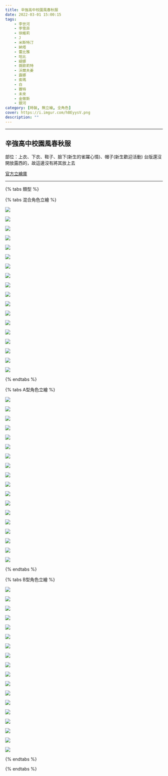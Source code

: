 ```yaml
---
title: 辛強高中校園風春秋服
date: 2022-03-01 15:00:15
tags:
    - 李世河
    - 李雪菲
    - 徐維莉
    - J
    - 米斯特汀
    - 納塔
    - 蕾比雅
    - 哈比
    - 緹娜
    - 薇歐莉特
    - 沃爾夫姜
    - 露娜
    - 索瑪
    - 白
    - 賽特
    - 未來
    - 金徹斯
    - 銀河
category: [時裝, 無立繪, 全角色]
cover: https://i.imgur.com/hBEyysV.png
description: ""
---
```




---
## 辛強高中校園風春秋服


部位：上衣、下衣、鞋子、臉下(新生的雀躍心情)、帽子(新生歡迎活動)
台版還沒開放露西的，故這邊沒有將其放上去

[官方立繪庫](https://closers.nexon.com/Pds/FanSiteKit)

---

{% tabs 類型 %}
<!-- tab A型 -->
{% tabs 混合角色立繪 %}
<!-- tab 李世河(Seha)-->
[![](https://i.imgur.com/eZ9sgCXh.png)](https://i.imgur.com/eZ9sgCX.png)
<!-- endtab -->
<!-- tab 李雪菲(Seulbi)-->
[![](https://i.imgur.com/ZKbUxMch.png)](https://i.imgur.com/ZKbUxMc.png)
<!-- endtab -->
<!-- tab 徐維莉(Yuri)-->
[![](https://i.imgur.com/LDfKZjjh.png)](https://i.imgur.com/LDfKZjj.png)
<!-- endtab -->
<!-- tab J-->
[![](https://i.imgur.com/XqJMXbRh.png)](https://i.imgur.com/XqJMXbR.png)
<!-- endtab -->
<!-- tab 米斯特汀(Tein)-->
[![](https://i.imgur.com/wiRyyIRh.png)](https://i.imgur.com/wiRyyIR.png)
<!-- endtab -->
<!-- tab 納塔(Nata)-->
[![](https://i.imgur.com/Fjm8f7hh.png)](https://i.imgur.com/Fjm8f7h.png)
<!-- endtab -->
<!-- tab 蕾比雅(Levia)-->
[![](https://i.imgur.com/ghSAur0h.png)](https://i.imgur.com/ghSAur0.png)
<!-- endtab -->
<!-- tab 哈比(Harpy)-->
[![](https://i.imgur.com/U6f3aBhh.png)](https://i.imgur.com/U6f3aBh.png)
<!-- endtab -->
<!-- tab 緹娜(Tina)-->
[![](https://i.imgur.com/O4OvXPHh.png)](https://i.imgur.com/O4OvXPH.png)
<!-- endtab -->
<!-- tab 薇歐莉特(Violet)-->
[![](https://i.imgur.com/G5Mzdjxh.png)](https://i.imgur.com/G5Mzdjx.png)
<!-- endtab -->
<!-- tab 沃爾夫姜(Wolfgang)-->
[![](https://i.imgur.com/hohQhwoh.png)](https://i.imgur.com/hohQhwo.png)
<!-- endtab -->
<!-- tab 露娜(Luna)-->
[![](https://i.imgur.com/teR9R7oh.png)](https://i.imgur.com/teR9R7o.png)
<!-- endtab -->
<!-- tab 索瑪(Soma)-->
[![](https://i.imgur.com/6Md8tyMh.png)](https://i.imgur.com/6Md8tyM.png)
<!-- endtab -->
<!-- tab 白(Bai)-->
[![](https://i.imgur.com/hBEyysVh.png)](https://i.imgur.com/hBEyysV.png)
<!-- endtab -->
<!-- tab 賽特(Seth)-->
[![](https://i.imgur.com/RzOEExfh.png)](https://i.imgur.com/RzOEExf.png)
<!-- endtab -->
<!-- tab 未來(Mirae)-->
[![](https://i.imgur.com/bGPzoksh.png)](https://i.imgur.com/bGPzoks.png)
<!-- endtab -->
<!-- tab 徹斯(Chulsoo)-->
[![](https://i.imgur.com/WFFM8HRh.png)](https://i.imgur.com/WFFM8HR.png)
<!-- endtab -->
<!-- tab 銀河(Eunha)-->
[![](https://i.imgur.com/F3IA4mmh.png)](https://i.imgur.com/F3IA4mm.png)
<!-- endtab -->
{% endtabs %}
<!-- endtab -->

<!-- tab B型-->
{% tabs A型角色立繪 %}
<!-- tab 李世河(Seha)-->
[![](https://i.imgur.com/Ue4hdpvh.png)](https://i.imgur.com/Ue4hdpv.png)
<!-- endtab -->
<!-- tab 李雪菲(Seulbi)-->
[![](https://i.imgur.com/Co0KlQYh.png)](https://i.imgur.com/Co0KlQY.png)
<!-- endtab -->
<!-- tab 徐維莉(Yuri)-->
[![](https://i.imgur.com/zLW0GkKh.png)](https://i.imgur.com/zLW0GkK.png)
<!-- endtab -->
<!-- tab J-->
[![](https://i.imgur.com/xPjXFqzh.png)](https://i.imgur.com/xPjXFqz.png)
<!-- endtab -->
<!-- tab 米斯特汀(Tein)-->
[![](https://i.imgur.com/qZEBHGOh.png)](https://i.imgur.com/qZEBHGO.png)
<!-- endtab -->
<!-- tab 納塔(Nata)-->
[![](https://i.imgur.com/yh0r096h.png)](https://i.imgur.com/yh0r096.png)
<!-- endtab -->
<!-- tab 蕾比雅(Levia)-->
[![](https://i.imgur.com/KKGbbK4h.png)](https://i.imgur.com/KKGbbK4.png)
<!-- endtab -->
<!-- tab 哈比(Harpy)-->
[![](https://i.imgur.com/Tbzwpy1h.png)](https://i.imgur.com/Tbzwpy1.png)
<!-- endtab -->
<!-- tab 緹娜(Tina)-->
[![](https://i.imgur.com/yHErzRBh.png)](https://i.imgur.com/yHErzRB.png)
<!-- endtab -->
<!-- tab 薇歐莉特(Violet)-->
[![](https://i.imgur.com/QSPWXiXh.png)](https://i.imgur.com/QSPWXiX.png)
<!-- endtab -->
<!-- tab 沃爾夫姜(Wolfgang)-->
[![](https://i.imgur.com/EdTUB0wh.png)](https://i.imgur.com/EdTUB0w.png)
<!-- endtab -->
<!-- tab 露娜(Luna)-->
[![](https://i.imgur.com/CMTRueUh.png)](https://i.imgur.com/CMTRueU.png)
<!-- endtab -->
<!-- tab 索瑪(Soma)-->
[![](https://i.imgur.com/KirQywZh.png)](https://i.imgur.com/KirQywZ.png)
<!-- endtab -->
<!-- tab 白(Bai)-->
[![](https://i.imgur.com/TqG2I3Hh.png)](https://i.imgur.com/TqG2I3H.png)
<!-- endtab -->
<!-- tab 賽特(Seth)-->
[![](https://i.imgur.com/2Yv3YTWh.png)](https://i.imgur.com/2Yv3YTW.png)
<!-- endtab -->
<!-- tab 未來(Mirae)-->
[![](https://i.imgur.com/IXILQJch.png)](https://i.imgur.com/IXILQJc.png)
<!-- endtab -->
<!-- tab 徹斯(Chulsoo)-->
[![](https://i.imgur.com/ENGy56mh.png)](https://i.imgur.com/ENGy56m.png)
<!-- endtab -->
<!-- tab 銀河(Eunha)-->
[![](https://i.imgur.com/ymfNWokh.png)](https://i.imgur.com/ymfNWok.png)
<!-- endtab -->
{% endtabs %}
<!-- endtab -->

<!-- tab C型-->
{% tabs B型角色立繪 %}
<!-- tab 李世河(Seha)-->
[![](https://i.imgur.com/05sK2hIh.png)](https://i.imgur.com/05sK2hI.png)
<!-- endtab -->
<!-- tab 李雪菲(Seulbi)-->
[![](https://i.imgur.com/PWDPtsTh.png)](https://i.imgur.com/PWDPtsT.png)
<!-- endtab -->
<!-- tab 徐維莉(Yuri)-->
[![](https://i.imgur.com/LgxzZ1lh.png)](https://i.imgur.com/LgxzZ1l.png)
<!-- endtab -->
<!-- tab J-->
[![](https://i.imgur.com/coCow3zh.png)](https://i.imgur.com/coCow3z.png)
<!-- endtab -->
<!-- tab 米斯特汀(Tein)-->
[![](https://i.imgur.com/oIcX9koh.png)](https://i.imgur.com/oIcX9ko.png)
<!-- endtab -->
<!-- tab 納塔(Nata)-->
[![](https://i.imgur.com/gPLzsIrh.png)](https://i.imgur.com/gPLzsIr.png)
<!-- endtab -->
<!-- tab 蕾比雅(Levia)-->
[![](https://i.imgur.com/39L0ea5h.png)](https://i.imgur.com/39L0ea5.png)
<!-- endtab -->
<!-- tab 哈比(Harpy)-->
[![](https://i.imgur.com/V0QBAoIh.png)](https://i.imgur.com/V0QBAoI.png)
<!-- endtab -->
<!-- tab 緹娜(Tina)-->
[![](https://i.imgur.com/Hd8xz2xh.png)](https://i.imgur.com/Hd8xz2x.png)
<!-- endtab -->
<!-- tab 薇歐莉特(Violet)-->
[![](https://i.imgur.com/RoU69cSh.png)](https://i.imgur.com/RoU69cS.png)
<!-- endtab -->
<!-- tab 沃爾夫姜(Wolfgang)-->
[![](https://i.imgur.com/U7mYxKuh.png)](https://i.imgur.com/U7mYxKu.png)
<!-- endtab -->
<!-- tab 露娜(Luna)-->
[![](https://i.imgur.com/2M1QJYMh.png)](https://i.imgur.com/2M1QJYM.png)
<!-- endtab -->
<!-- tab 索瑪(Soma)-->
[![](https://i.imgur.com/sF88dVXh.png)](https://i.imgur.com/sF88dVX.png)
<!-- endtab -->
<!-- tab 白(Bai)-->
[![](https://i.imgur.com/svHM6tFh.png)](https://i.imgur.com/svHM6tF.png)
<!-- endtab -->
<!-- tab 賽特(Seth)-->
[![](https://i.imgur.com/odPr1Enh.png)](https://i.imgur.com/odPr1En.png)
<!-- endtab -->
<!-- tab 未來(Mirae)-->
[![](https://i.imgur.com/SnNJanNh.png)](https://i.imgur.com/SnNJanN.png)
<!-- endtab -->
<!-- tab 徹斯(Chulsoo)-->
[![](https://i.imgur.com/70R3XVYh.png)](https://i.imgur.com/70R3XVY.png)
<!-- endtab -->
<!-- tab 銀河(Eunha)-->
[![](https://i.imgur.com/xO2tG5gh.png)](https://i.imgur.com/xO2tG5g.png)
<!-- endtab -->
{% endtabs %}
<!-- endtab -->

{% endtabs %}
